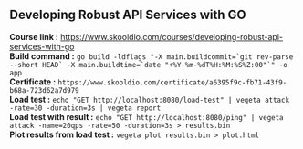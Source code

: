 ## Developing Robust API Services with GO

**Course link :** https://www.skooldio.com/courses/developing-robust-api-services-with-go <br>
**Build command :** ``go build -ldflags "-X main.buildcommit=`git rev-parse --short HEAD` -X main.buildtime=`date "+%Y-%m-%dT%H:%M:%S%Z:00"`" -o app`` <br>
**Certificate :** `https://www.skooldio.com/certificate/a6395f9c-fb71-43f9-b68a-723d62a7d979`<br>
**Load test :** `echo "GET http://localhost:8080/load-test" | vegeta attack -rate=30 -duration=3s | vegeta report` <br>
**Load test with result :** `echo "GET http://localhost:8080/ping" | vegeta attack -name=20qps -rate=50 -duration=3s > results.bin` <br>
**Plot results from load test :** `vegeta plot results.bin > plot.html`
